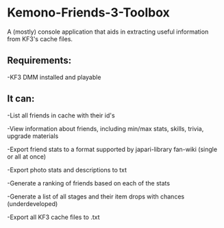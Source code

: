 # Kemono-Friends-3-Toolbox
A (mostly) console application that aids in extracting useful information from KF3's cache files.

## Requirements:

-KF3 DMM installed and playable

## It can:

-List all friends in cache with their id's

-View information about friends, including min/max stats, skills, trivia, upgrade materials

-Export friend stats to a format supported by japari-library fan-wiki (single or all at once)

-Export photo stats and descriptions to txt

-Generate a ranking of friends based on each of the stats

-Generate a list of all stages and their item drops with chances (underdeveloped)

-Export all KF3 cache files to .txt
